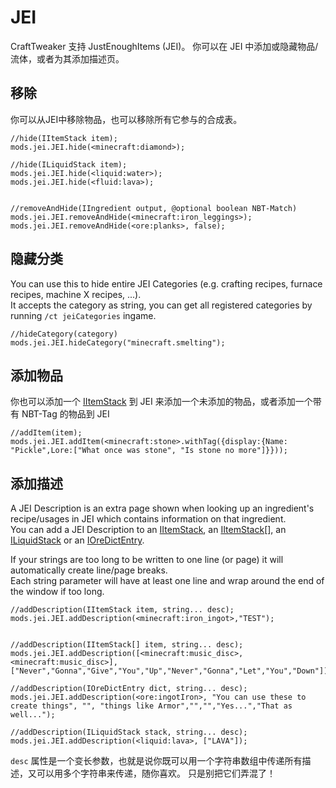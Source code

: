 # JEI

CraftTweaker 支持 JustEnoughItems (JEI)。 你可以在 JEI 中添加或隐藏物品/流体，或者为其添加描述页。

## 移除
你可以从JEI中移除物品，也可以移除所有它参与的合成表。

```zenscript
//hide(IItemStack item);
mods.jei.JEI.hide(<minecraft:diamond>);

//hide(ILiquidStack item);
mods.jei.JEI.hide(<liquid:water>);
mods.jei.JEI.hide(<fluid:lava>);


//removeAndHide(IIngredient output, @optional boolean NBT-Match)
mods.jei.JEI.removeAndHide(<minecraft:iron_leggings>);
mods.jei.JEI.removeAndHide(<ore:planks>, false);
```


## 隐藏分类
You can use this to hide entire JEI Categories (e.g. crafting recipes, furnace recipes, machine X recipes, ...).  
It accepts the category as string, you can get all registered categories by running `/ct jeiCategories` ingame.
```zenscript
//hideCategory(category)
mods.jei.JEI.hideCategory("minecraft.smelting");
```

## 添加物品
你也可以添加一个 [IItemStack](/Vanilla/Items/IItemStack/) 到 JEI 来添加一个未添加的物品，或者添加一个带有 NBT-Tag 的物品到 JEI
```zenscript
//addItem(item);
mods.jei.JEI.addItem(<minecraft:stone>.withTag({display:{Name: "Pickle",Lore:["What once was stone", "Is stone no more"]}}));
```

## 添加描述
A JEI Description is an extra page shown when looking up an ingredient's recipe/usages in JEI which contains information on that ingredient.  
You can add a JEI Description to an [IItemStack](/Vanilla/Items/IItemStack/), an [IItemStack](/Vanilla/Items/IItemStack/)[], an [ILiquidStack](/Vanilla/Liquids/ILiquidStack/) or an [IOreDictEntry](/Vanilla/OreDict/IOreDictEntry/).

If your strings are too long to be written to one line (or page) it will automatically create line/page breaks.  
Each string parameter will have at least one line and wrap around the end of the window if too long.

```zenscript
//addDescription(IItemStack item, string... desc);
mods.jei.JEI.addDescription(<minecraft:iron_ingot>,"TEST");


//addDescription(IItemStack[] item, string... desc);
mods.jei.JEI.addDescription([<minecraft:music_disc>, <minecraft:music_disc>],["Never","Gonna","Give","You","Up","Never","Gonna","Let","You","Down"]);

//addDescription(IOreDictEntry dict, string... desc);
mods.jei.JEI.addDescription(<ore:ingotIron>, "You can use these to create things", "", "things like Armor","","","Yes...","That as well...");

//addDescription(ILiquidStack stack, string... desc);
mods.jei.JEI.addDescription(<liquid:lava>, ["LAVA"]);
```

`desc` 属性是一个变长参数，也就是说你既可以用一个字符串数组中传递所有描述，又可以用多个字符串来传递，随你喜欢。 只是别把它们弄混了！